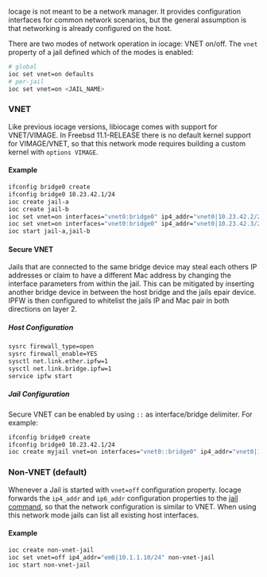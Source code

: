 Iocage is not meant to be a network manager. It provides configuration interfaces for common network scenarios, but the general assumption is that networking is already configured on the host.

There are two modes of network operation in iocage: VNET on/off. The `vnet` property of a jail defined which of the modes is enabled:

```sh
# global
ioc set vnet=on defaults
# per-jail
ioc set vnet=on <JAIL_NAME>
```

### VNET

Like previous iocage versions, libiocage comes with support for VNET/VIMAGE. In Freebsd 11.1-RELEASE there is no default kernel support for VIMAGE/VNET, so that this network mode requires building a custom kernel with `options VIMAGE`.

#### Example

```sh
ifconfig bridge0 create
ifconfig bridge0 10.23.42.1/24
ioc create jail-a
ioc create jail-b
ioc set vnet=on interfaces="vnet0:bridge0" ip4_addr="vnet0|10.23.42.2/24" defaultrouter="10.23.42.1" jail-a
ioc set vnet=on interfaces="vnet0:bridge0" ip4_addr="vnet0|10.23.42.3/24" defaultrouter="10.23.42.1" jail-b
ioc start jail-a,jail-b
```

#### Secure VNET

Jails that are connected to the same bridge device may steal each others IP addresses or claim to have a different Mac address by changing the interface parameters from within the jail. This can be mitigated by inserting another bridge device in between the host bridge and the jails epair device. IPFW is then configured to whitelist the jails IP and Mac pair in both directions on layer 2.

##### Host Configuration
```sh
sysrc firewall_type=open
sysrc firewall_enable=YES
sysctl net.link.ether.ipfw=1
sysctl net.link.bridge.ipfw=1
service ipfw start
```

##### Jail Configuration
Secure VNET can be enabled by using `::` as interface/bridge delimiter. For example:

```sh
ifconfig bridge0 create
ifconfig bridge0 10.23.42.1/24
ioc create myjail vnet=on interfaces="vnet0::bridge0" ip4_addr="vnet0|10.23.42.2/24" defaultrouter="10.23.42.1"
```

### Non-VNET (default)

Whenever a Jail is started with `vnet=off` configuration property. Iocage forwards the `ip4_addr` and `ip6_addr` configuration properties to the [jail command](https://www.freebsd.org/cgi/man.cgi?jail), so that the network configuration is similar to VNET. When using this network mode jails can list all existing host interfaces.

#### Example

```sh
ioc create non-vnet-jail
ioc set vnet=off ip4_addr="em0|10.1.1.10/24" non-vnet-jail
ioc start non-vnet-jail
```